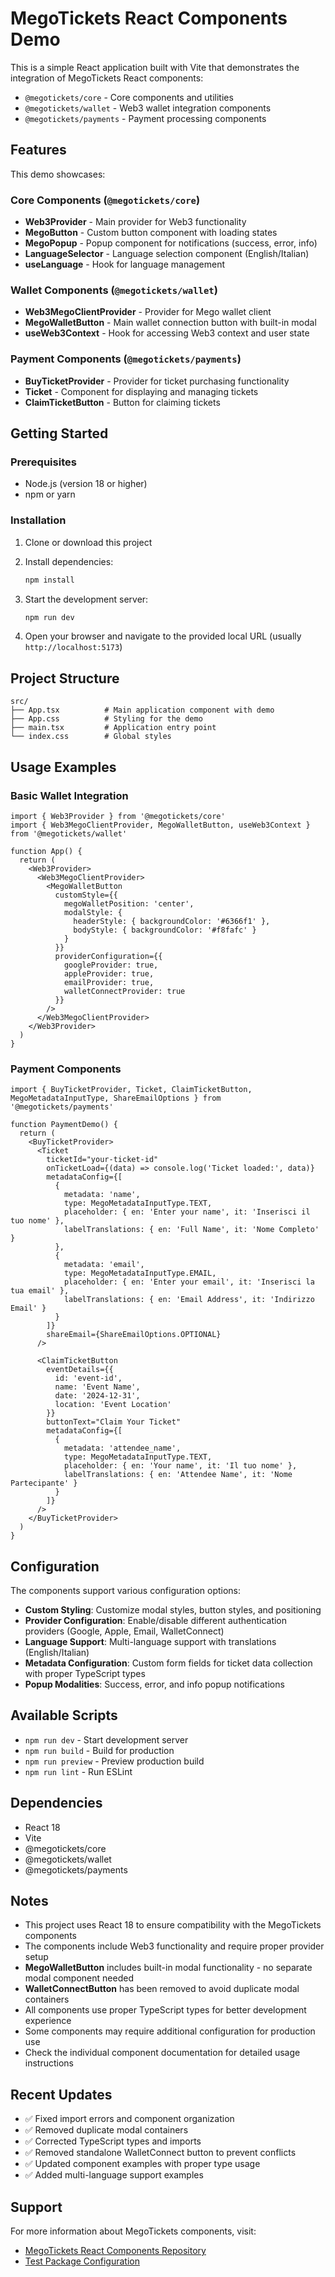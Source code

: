 # MegoTickets React Components Demo

This is a simple React application built with Vite that demonstrates the integration of MegoTickets React components:

- `@megotickets/core` - Core components and utilities
- `@megotickets/wallet` - Web3 wallet integration components  
- `@megotickets/payments` - Payment processing components

## Features

This demo showcases:

### Core Components (`@megotickets/core`)
- **Web3Provider** - Main provider for Web3 functionality
- **MegoButton** - Custom button component with loading states
- **MegoPopup** - Popup component for notifications (success, error, info)
- **LanguageSelector** - Language selection component (English/Italian)
- **useLanguage** - Hook for language management

### Wallet Components (`@megotickets/wallet`)
- **Web3MegoClientProvider** - Provider for Mego wallet client
- **MegoWalletButton** - Main wallet connection button with built-in modal
- **useWeb3Context** - Hook for accessing Web3 context and user state

### Payment Components (`@megotickets/payments`)
- **BuyTicketProvider** - Provider for ticket purchasing functionality
- **Ticket** - Component for displaying and managing tickets
- **ClaimTicketButton** - Button for claiming tickets

## Getting Started

### Prerequisites
- Node.js (version 18 or higher)
- npm or yarn

### Installation

1. Clone or download this project
2. Install dependencies:
   ```bash
   npm install
   ```

3. Start the development server:
   ```bash
   npm run dev
   ```

4. Open your browser and navigate to the provided local URL (usually `http://localhost:5173`)

## Project Structure

```
src/
├── App.tsx          # Main application component with demo
├── App.css          # Styling for the demo
├── main.tsx         # Application entry point
└── index.css        # Global styles
```

## Usage Examples

### Basic Wallet Integration
```tsx
import { Web3Provider } from '@megotickets/core'
import { Web3MegoClientProvider, MegoWalletButton, useWeb3Context } from '@megotickets/wallet'

function App() {
  return (
    <Web3Provider>
      <Web3MegoClientProvider>
        <MegoWalletButton 
          customStyle={{
            megoWalletPosition: 'center',
            modalStyle: {
              headerStyle: { backgroundColor: '#6366f1' },
              bodyStyle: { backgroundColor: '#f8fafc' }
            }
          }}
          providerConfiguration={{
            googleProvider: true,
            appleProvider: true,
            emailProvider: true,
            walletConnectProvider: true
          }}
        />
      </Web3MegoClientProvider>
    </Web3Provider>
  )
}
```

### Payment Components
```tsx
import { BuyTicketProvider, Ticket, ClaimTicketButton, MegoMetadataInputType, ShareEmailOptions } from '@megotickets/payments'

function PaymentDemo() {
  return (
    <BuyTicketProvider>
      <Ticket 
        ticketId="your-ticket-id"
        onTicketLoad={(data) => console.log('Ticket loaded:', data)}
        metadataConfig={[
          {
            metadata: 'name',
            type: MegoMetadataInputType.TEXT,
            placeholder: { en: 'Enter your name', it: 'Inserisci il tuo nome' },
            labelTranslations: { en: 'Full Name', it: 'Nome Completo' }
          },
          {
            metadata: 'email',
            type: MegoMetadataInputType.EMAIL,
            placeholder: { en: 'Enter your email', it: 'Inserisci la tua email' },
            labelTranslations: { en: 'Email Address', it: 'Indirizzo Email' }
          }
        ]}
        shareEmail={ShareEmailOptions.OPTIONAL}
      />
      
      <ClaimTicketButton 
        eventDetails={{
          id: 'event-id',
          name: 'Event Name',
          date: '2024-12-31',
          location: 'Event Location'
        }}
        buttonText="Claim Your Ticket"
        metadataConfig={[
          {
            metadata: 'attendee_name',
            type: MegoMetadataInputType.TEXT,
            placeholder: { en: 'Your name', it: 'Il tuo nome' },
            labelTranslations: { en: 'Attendee Name', it: 'Nome Partecipante' }
          }
        ]}
      />
    </BuyTicketProvider>
  )
}
```

## Configuration

The components support various configuration options:

- **Custom Styling**: Customize modal styles, button styles, and positioning
- **Provider Configuration**: Enable/disable different authentication providers (Google, Apple, Email, WalletConnect)
- **Language Support**: Multi-language support with translations (English/Italian)
- **Metadata Configuration**: Custom form fields for ticket data collection with proper TypeScript types
- **Popup Modalities**: Success, error, and info popup notifications

## Available Scripts

- `npm run dev` - Start development server
- `npm run build` - Build for production
- `npm run preview` - Preview production build
- `npm run lint` - Run ESLint

## Dependencies

- React 18
- Vite
- @megotickets/core
- @megotickets/wallet  
- @megotickets/payments

## Notes

- This project uses React 18 to ensure compatibility with the MegoTickets components
- The components include Web3 functionality and require proper provider setup
- **MegoWalletButton** includes built-in modal functionality - no separate modal component needed
- **WalletConnectButton** has been removed to avoid duplicate modal containers
- All components use proper TypeScript types for better development experience
- Some components may require additional configuration for production use
- Check the individual component documentation for detailed usage instructions

## Recent Updates

- ✅ Fixed import errors and component organization
- ✅ Removed duplicate modal containers
- ✅ Corrected TypeScript types and imports
- ✅ Removed standalone WalletConnect button to prevent conflicts
- ✅ Updated component examples with proper type usage
- ✅ Added multi-language support examples

## Support

For more information about MegoTickets components, visit:
- [MegoTickets React Components Repository](https://github.com/megotickets/react-components)
- [Test Package Configuration](https://github.com/megotickets/react-components/tree/main/packages/test)